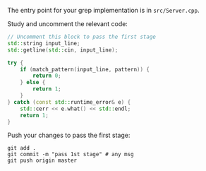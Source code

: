 The entry point for your grep implementation is in `src/Server.cpp`.

Study and uncomment the relevant code: 

```cpp
// Uncomment this block to pass the first stage
std::string input_line;
std::getline(std::cin, input_line);

try {
    if (match_pattern(input_line, pattern)) {
        return 0;
    } else {
        return 1;
    }
} catch (const std::runtime_error& e) {
    std::cerr << e.what() << std::endl;
    return 1;
}
```

Push your changes to pass the first stage:

```
git add .
git commit -m "pass 1st stage" # any msg
git push origin master
```
